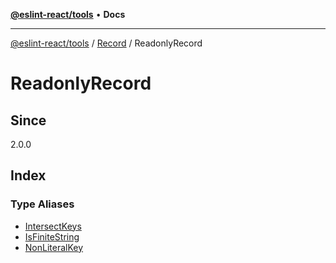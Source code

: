 [**@eslint-react/tools**](../../../../README.md) • **Docs**

***

[@eslint-react/tools](../../../../README.md) / [Record](../../README.md) / ReadonlyRecord

# ReadonlyRecord

## Since

2.0.0

## Index

### Type Aliases

- [IntersectKeys](type-aliases/IntersectKeys.md)
- [IsFiniteString](type-aliases/IsFiniteString.md)
- [NonLiteralKey](type-aliases/NonLiteralKey.md)
